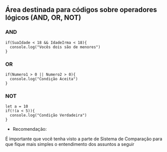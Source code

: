 ## Área destinada para códigos sobre operadores lógicos (AND, OR, NOT)

<h3>
  AND
</h3>

````JS
if(SuaIdade < 18 && IdadeIrma < 18){
  console.log("Vocês dois são de menores")
}
````

<h3>
  OR
</h3>

````JS
if(Numero1 > 0 || Numero2 > 0){
  console.log("Condição Aceita")
}
````

<h3>
  NOT
</h3>

````JS
let a = 10
if(!(a < 5)){
  console.log("Condição Verdadeira")
}
````


* Recomendação:

<p>
  É importante que você tenha visto a parte de Sistema de Comparação para que fique mais simples o entendimento dos assuntos a seguir
</p>

